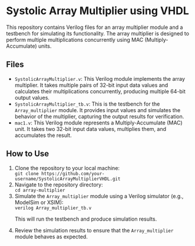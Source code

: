 # Systolic Array Multiplier using VHDL
<!DOCTYPE html>
<html lang="en">
<head>
  <meta charset="UTF-8">
  <meta name="viewport" content="width=device-width, initial-scale=1.0">
</head>
<body>


<p>This repository contains Verilog files for an array multiplier module and a testbench for simulating its functionality. The array multiplier is designed to perform multiple multiplications concurrently using MAC (Multiply-Accumulate) units.</p>

<h2>Files</h2>

<ul>
  <li><code>SystolicArrayMultiplier.v</code>: This Verilog module implements the array multiplier. It takes multiple pairs of 32-bit input data values and calculates their multiplications concurrently, producing multiple 64-bit output values.</li>
  
  <li><code>SystolicArrayMultiplier_tb.v</code>: This is the testbench for the <code>Array_multiplier</code> module. It provides input values and simulates the behavior of the multiplier, capturing the output results for verification.</li>
  
  <li><code>mac1.v</code>: This Verilog module represents a Multiply-Accumulate (MAC) unit. It takes two 32-bit input data values, multiplies them, and accumulates the result.</li>
</ul>

<h2>How to Use</h2>

<ol>
  <li>Clone the repository to your local machine:</li>
  <code>git clone https://github.com/your-username/SystolicArrayMultiplierVHDL.git</code>
  
  <li>Navigate to the repository directory:</li>
  <code>cd array-multiplier</code>
  
  <li>Simulate the <code>Array_multiplier</code> module using a Verilog simulator (e.g., ModelSim or XSIM):</li>
  <code>verilog Array_multiplier_tb.v</code>
  
  <p>This will run the testbench and produce simulation results.</p>
  
  <li>Review the simulation results to ensure that the <code>Array_multiplier</code> module behaves as expected.</li>
</ol>

</body>
</html>
